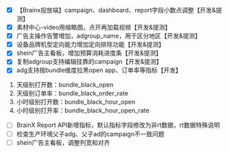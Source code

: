 - [x] 【Brainx投放端】campaign、dashboard、report字段小数点调整【开发&提测】
- [x] 素材中心-video用缩略图，点开再加载视频【开发&提测】
- [x] 广告主操作告警增加，adgroup_name，用于区分地区【开发&提测】
- [x] 设备品牌机型定向能力增加定向排除功能【开发&提测】
- [x] shein广告主看板，增加预算消耗进度条【开发&提测】
- [x] 复制adgroup支持编辑挂靠的campaign【开发&提测】
- [x] adg支持按bundle维度拉黑open app、订单率等指标【开发】
1. 天级别打开数：bundle_black_open
2. 天级别订单率：bundle_black_order_rate
3. 小时级别打开数：bundle_black_hour_open
4. 小时级别打开率：bundle_black_hour_open_rate
- [ ] BrainX Report API新增指标，默认指标字段修改为非rt数据，rt数据特殊说明
- [ ] 检查生产环境父子adg、父子ad的campaign不一致问题
- [ ] shein广告主看板，调整列宽和对齐